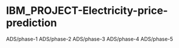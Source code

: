 # IBM_PROJECT-Electricity-price-prediction
ADS/phase-1
ADS/phase-2
ADS/phase-3
ADS/phase-4
ADS/phase-5
